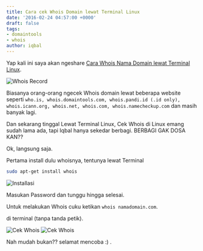 ```yaml
---
title: Cara cek Whois Domain lewat Terminal Linux
date: '2016-02-24 04:57:00 +0000'
draft: false
tags:
- domaintools
- whois
author: iqbal
---
```


Yap kali ini saya akan ngeshare [Cara Whois Nama Domain lewat Terminal Linux](/cara-cek-whois-domain-lewat-terminal-linux).

![Whois Record](https://earth-id-jkt-1.bal.web.id/assets/gambar/2016/whois.png)

Biasanya orang-orang ngecek Whois domain lewat beberapa website seperti `who.is, whois.domaintools.com, whois.pandi.id (.id only), whois.icann.org, whois.net, whois.com, whois.namecheckup.com` dan masih banyak lagi.

Dan sekarang tinggal Lewat Terminal Linux, Cek Whois di Linux emang sudah lama ada, tapi Iqbal hanya sekedar berbagi. BERBAGI GAK DOSA KAN??

Ok, langsung saja.

Pertama install dulu whoisnya, tentunya lewat Terminal

``` bash
sudo apt-get install whois
```
![Installasi](https://earth-id-jkt-1.bal.web.id/assets/gambar/2016/whois_1.png)

Masukan Password dan tunggu hingga selesai.

Untuk melakukan Whois cuku ketikan `whois namadomain.com`.

di terminal (tanpa tanda petik).

![Cek Whois](https://earth-id-jkt-1.bal.web.id/assets/gambar/2016/whois_2.png)
![Cek Whois](https://earth-id-jkt-1.bal.web.id/assets/gambar/2016/whois_3.png)

Nah mudah bukan?? selamat mencoba :) .
